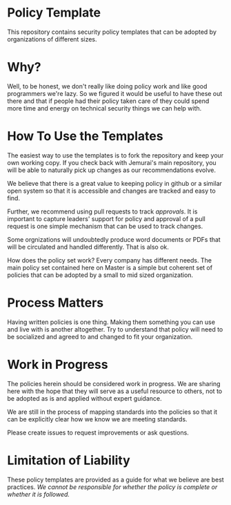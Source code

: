 # Policy Template
This repository contains security policy templates that can be adopted by organizations of different sizes.

# Why?
Well, to be honest, we don't really like doing policy work and like good programmers we're lazy.  So we figured it would be 
useful to have these out there and that if people had their policy taken care of they could spend more time and energy on 
technical security things we can help with.

# How To Use the Templates
The easiest way to use the templates is to fork the repository and
keep your own working copy.  If you check back with Jemurai's main repository, 
you will be able to naturally pick up changes as our recommendations evolve.

We believe that there is a great value to keeping policy in github or a similar open system so that it is accessible and changes are tracked and easy to find.

Further, we recommend using pull requests to track *approvals*.  It is important to capture leaders' support for policy and approval of a pull request is one simple mechanism that can be used to track changes.

Some orgnizations will undoubtedly produce word documents or PDFs that will be circulated and handled differently.  That is also ok.

How does the policy set work?  Every company has different needs.  The main policy set contained here on Master is a simple but coherent set of policies that can be adopted by a small to mid sized organization.

# Process Matters
Having written policies is one thing.  Making them something you can use and live with is another altogether.  Try to understand that policy will need to be socialized and agreed to and changed to fit your organization.

# Work in Progress
The policies herein should be considered work in progress.  We are sharing here with the hope that they will serve as a useful resource to others, not to be adopted as is and applied without expert guidance.

We are still in the process of mapping standards into the policies so that it can be explicitly clear how we know we are meeting standards.

Please create issues to request improvements or ask questions.

# Limitation of Liability
These policy templates are provided as a guide for what we believe are best practices.  *We cannot be responsible for whether the policy is complete or whether it is followed.*
